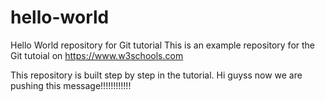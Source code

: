 # hello-world
Hello World repository for Git tutorial
This is an example repository for the Git tutoial on https://www.w3schools.com

This repository is built step by step in the tutorial.
Hi guyss now we are pushing this message!!!!!!!!!!!!